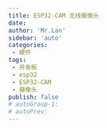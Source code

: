 ```yaml
--- 
title: ESP32-CAM 无线摄像头
date: 
author: 'Mr.Lan'
sidebar: 'auto'
categories: 
 - 硬件
tags: 
 - 开发板
 - esp32
 - ESP32-CAM
 - 摄像头
publish: false
# autoGroup-1: 
# autoPrev: 
---
```

